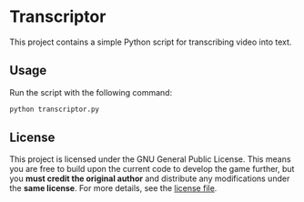 # Transcriptor

This project contains a simple Python script for transcribing video into text.


## Usage

Run the script with the following command:
```sh
python transcriptor.py
```

## License

This project is licensed under the GNU General Public License. This means you are free to build upon the current code to develop the game further, but you **must credit the original author** and distribute any modifications under the **same license**. For more details, see the [license file](\LICENSE).